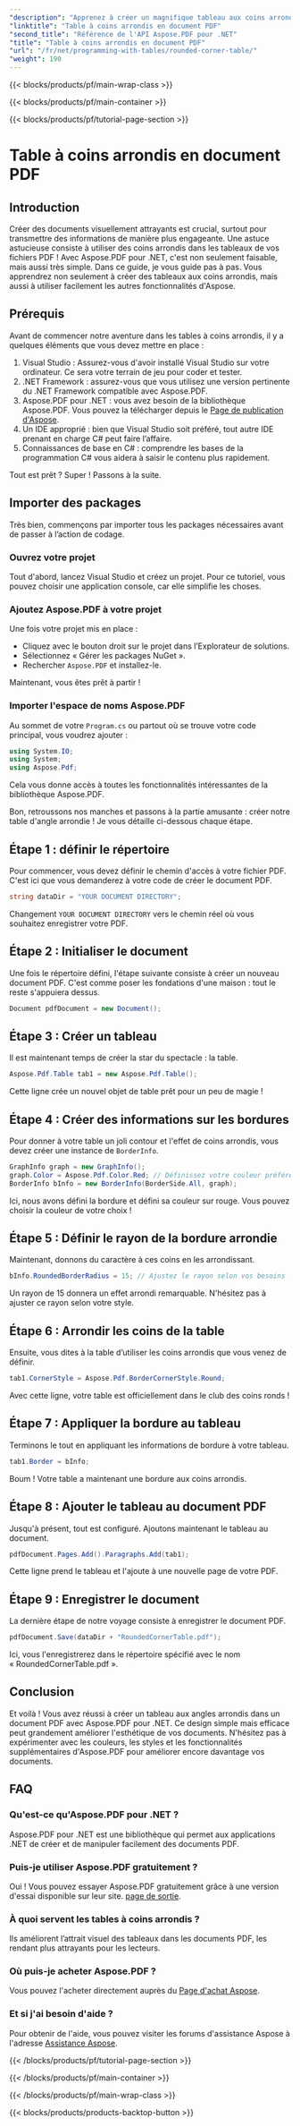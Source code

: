 ```yaml
---
"description": "Apprenez à créer un magnifique tableau aux coins arrondis dans vos documents PDF à l'aide d'Aspose.PDF pour .NET avec ce guide étape par étape."
"linktitle": "Table à coins arrondis en document PDF"
"second_title": "Référence de l'API Aspose.PDF pour .NET"
"title": "Table à coins arrondis en document PDF"
"url": "/fr/net/programming-with-tables/rounded-corner-table/"
"weight": 190
---
```


{{< blocks/products/pf/main-wrap-class >}}

{{< blocks/products/pf/main-container >}}

{{< blocks/products/pf/tutorial-page-section >}}

# Table à coins arrondis en document PDF

## Introduction

Créer des documents visuellement attrayants est crucial, surtout pour transmettre des informations de manière plus engageante. Une astuce astucieuse consiste à utiliser des coins arrondis dans les tableaux de vos fichiers PDF ! Avec Aspose.PDF pour .NET, c'est non seulement faisable, mais aussi très simple. Dans ce guide, je vous guide pas à pas. Vous apprendrez non seulement à créer des tableaux aux coins arrondis, mais aussi à utiliser facilement les autres fonctionnalités d'Aspose.

## Prérequis

Avant de commencer notre aventure dans les tables à coins arrondis, il y a quelques éléments que vous devez mettre en place :

1. Visual Studio : Assurez-vous d'avoir installé Visual Studio sur votre ordinateur. Ce sera votre terrain de jeu pour coder et tester.
2. .NET Framework : assurez-vous que vous utilisez une version pertinente du .NET Framework compatible avec Aspose.PDF.
3. Aspose.PDF pour .NET : vous avez besoin de la bibliothèque Aspose.PDF. Vous pouvez la télécharger depuis le [Page de publication d'Aspose](https://releases.aspose.com/pdf/net/).
4. Un IDE approprié : bien que Visual Studio soit préféré, tout autre IDE prenant en charge C# peut faire l’affaire.
5. Connaissances de base en C# : comprendre les bases de la programmation C# vous aidera à saisir le contenu plus rapidement.

Tout est prêt ? Super ! Passons à la suite.

## Importer des packages

Très bien, commençons par importer tous les packages nécessaires avant de passer à l’action de codage. 

### Ouvrez votre projet

Tout d'abord, lancez Visual Studio et créez un projet. Pour ce tutoriel, vous pouvez choisir une application console, car elle simplifie les choses.

### Ajoutez Aspose.PDF à votre projet

Une fois votre projet mis en place :
- Cliquez avec le bouton droit sur le projet dans l’Explorateur de solutions.
- Sélectionnez « Gérer les packages NuGet ».
- Rechercher `Aspose.PDF` et installez-le.

Maintenant, vous êtes prêt à partir !

### Importer l'espace de noms Aspose.PDF

Au sommet de votre `Program.cs` ou partout où se trouve votre code principal, vous voudrez ajouter :

```csharp
using System.IO;
using System;
using Aspose.Pdf;
```

Cela vous donne accès à toutes les fonctionnalités intéressantes de la bibliothèque Aspose.PDF.

Bon, retroussons nos manches et passons à la partie amusante : créer notre table d'angle arrondie ! Je vous détaille ci-dessous chaque étape.

## Étape 1 : définir le répertoire

Pour commencer, vous devez définir le chemin d'accès à votre fichier PDF. C'est ici que vous demanderez à votre code de créer le document PDF.

```csharp
string dataDir = "YOUR DOCUMENT DIRECTORY";
```

Changement `YOUR DOCUMENT DIRECTORY` vers le chemin réel où vous souhaitez enregistrer votre PDF. 

## Étape 2 : Initialiser le document

Une fois le répertoire défini, l'étape suivante consiste à créer un nouveau document PDF. C'est comme poser les fondations d'une maison : tout le reste s'appuiera dessus.

```csharp
Document pdfDocument = new Document();
```

## Étape 3 : Créer un tableau

Il est maintenant temps de créer la star du spectacle : la table.

```csharp
Aspose.Pdf.Table tab1 = new Aspose.Pdf.Table();
```

Cette ligne crée un nouvel objet de table prêt pour un peu de magie !

## Étape 4 : Créer des informations sur les bordures

Pour donner à votre table un joli contour et l'effet de coins arrondis, vous devez créer une instance de `BorderInfo`.

```csharp
GraphInfo graph = new GraphInfo();
graph.Color = Aspose.Pdf.Color.Red; // Définissez votre couleur préférée
BorderInfo bInfo = new BorderInfo(BorderSide.All, graph);
```

Ici, nous avons défini la bordure et défini sa couleur sur rouge. Vous pouvez choisir la couleur de votre choix !

## Étape 5 : Définir le rayon de la bordure arrondie

Maintenant, donnons du caractère à ces coins en les arrondissant.

```csharp
bInfo.RoundedBorderRadius = 15; // Ajustez le rayon selon vos besoins
```

Un rayon de 15 donnera un effet arrondi remarquable. N'hésitez pas à ajuster ce rayon selon votre style.

## Étape 6 : Arrondir les coins de la table

Ensuite, vous dites à la table d’utiliser les coins arrondis que vous venez de définir.

```csharp
tab1.CornerStyle = Aspose.Pdf.BorderCornerStyle.Round;
```

Avec cette ligne, votre table est officiellement dans le club des coins ronds !

## Étape 7 : Appliquer la bordure au tableau

Terminons le tout en appliquant les informations de bordure à votre tableau.

```csharp
tab1.Border = bInfo;
```

Boum ! Votre table a maintenant une bordure aux coins arrondis.

## Étape 8 : Ajouter le tableau au document PDF

Jusqu'à présent, tout est configuré. Ajoutons maintenant le tableau au document.

```csharp
pdfDocument.Pages.Add().Paragraphs.Add(tab1);
```

Cette ligne prend le tableau et l'ajoute à une nouvelle page de votre PDF. 

## Étape 9 : Enregistrer le document

La dernière étape de notre voyage consiste à enregistrer le document PDF. 

```csharp
pdfDocument.Save(dataDir + "RoundedCornerTable.pdf");
```

Ici, vous l'enregistrerez dans le répertoire spécifié avec le nom « RoundedCornerTable.pdf ».

## Conclusion

Et voilà ! Vous avez réussi à créer un tableau aux angles arrondis dans un document PDF avec Aspose.PDF pour .NET. Ce design simple mais efficace peut grandement améliorer l'esthétique de vos documents. N'hésitez pas à expérimenter avec les couleurs, les styles et les fonctionnalités supplémentaires d'Aspose.PDF pour améliorer encore davantage vos documents.

## FAQ

### Qu'est-ce qu'Aspose.PDF pour .NET ?
Aspose.PDF pour .NET est une bibliothèque qui permet aux applications .NET de créer et de manipuler facilement des documents PDF.

### Puis-je utiliser Aspose.PDF gratuitement ?
Oui ! Vous pouvez essayer Aspose.PDF gratuitement grâce à une version d'essai disponible sur leur site. [page de sortie](https://releases.aspose.com/).

### À quoi servent les tables à coins arrondis ?
Ils améliorent l’attrait visuel des tableaux dans les documents PDF, les rendant plus attrayants pour les lecteurs.

### Où puis-je acheter Aspose.PDF ?
Vous pouvez l'acheter directement auprès du [Page d'achat Aspose](https://purchase.aspose.com/buy).

### Et si j'ai besoin d'aide ?
Pour obtenir de l'aide, vous pouvez visiter les forums d'assistance Aspose à l'adresse [Assistance Aspose](https://forum.aspose.com/c/pdf/10).

{{< /blocks/products/pf/tutorial-page-section >}}

{{< /blocks/products/pf/main-container >}}

{{< /blocks/products/pf/main-wrap-class >}}

{{< blocks/products/products-backtop-button >}}
